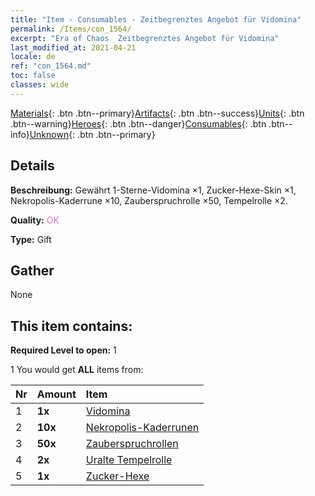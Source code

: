 ```yaml
---
title: "Item - Consumables - Zeitbegrenztes Angebot für Vidomina"
permalink: /Items/con_1564/
excerpt: "Era of Chaos  Zeitbegrenztes Angebot für Vidomina"
last_modified_at: 2021-04-21
locale: de
ref: "con_1564.md"
toc: false
classes: wide
---
```

 [Materials](/de/Items/){: .btn .btn--primary}[Artifacts](/de/Items/Artifacts/){: .btn .btn--success}[Units](/de/Items/Units/){: .btn .btn--warning}[Heroes](/de/Items/Heroes/){: .btn .btn--danger}[Consumables](/de/Items/Consumables/){: .btn .btn--info}[Unknown](/de/Items/Unknown/){: .btn .btn--primary}

## Details
 **Beschreibung:** Gewährt 1-Sterne-Vidomina ×1, Zucker-Hexe-Skin ×1, Nekropolis-Kaderrune ×10, Zauberspruchrolle ×50, Tempelrolle ×2.

 **Quality:** <span style="color: #DA70D6">OK</span>

 **Type:** Gift

## Gather

  None

## This item contains:

 **Required Level to open:** 1

 1 You would get **ALL** items  from:

  | Nr | Amount |     Item    |
  |:---|:-------|:------------|
  | 1 |  **1x** | [Vidomina](/heroes/Vidomina/) |  | 
  | 2 |  **10x** | [Nekropolis-Kaderrunen](/de/Items/con_755/) |  | 
  | 3 |  **50x** | [Zauberspruchrollen](/de/Items/con_694/) |  | 
  | 4 |  **2x** | [Uralte Tempelrolle](/de/Items/con_697/) |  | 
  | 5 |  **1x** | [Zucker-Hexe](/de/Items/con_1053/) |  | 
